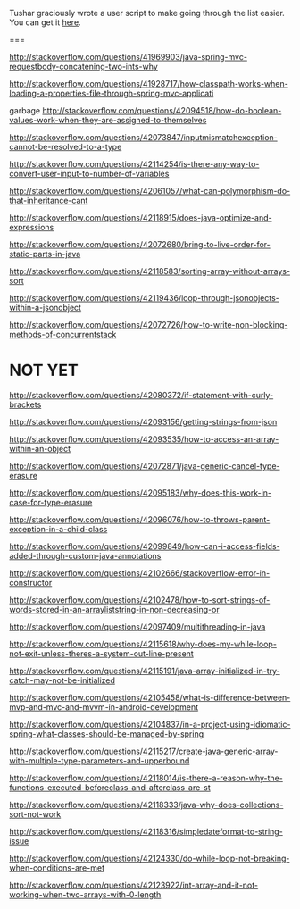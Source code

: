 Tushar graciously wrote a user script to make going through the list easier. You can get it [here](https://github.com/tusharjadhav219/Userscript-for-delete-candidates).

===

http://stackoverflow.com/questions/41969903/java-spring-mvc-requestbody-concatening-two-ints-why

http://stackoverflow.com/questions/41928717/how-classpath-works-when-loading-a-properties-file-through-spring-mvc-applicati

garbage http://stackoverflow.com/questions/42094518/how-do-boolean-values-work-when-they-are-assigned-to-themselves

http://stackoverflow.com/questions/42073847/inputmismatchexception-cannot-be-resolved-to-a-type

http://stackoverflow.com/questions/42114254/is-there-any-way-to-convert-user-input-to-number-of-variables

http://stackoverflow.com/questions/42061057/what-can-polymorphism-do-that-inheritance-cant

http://stackoverflow.com/questions/42118915/does-java-optimize-and-expressions

http://stackoverflow.com/questions/42072680/bring-to-live-order-for-static-parts-in-java

http://stackoverflow.com/questions/42118583/sorting-array-without-arrays-sort

http://stackoverflow.com/questions/42119436/loop-through-jsonobjects-within-a-jsonobject

http://stackoverflow.com/questions/42072726/how-to-write-non-blocking-methods-of-concurrentstack

NOT YET
=====

http://stackoverflow.com/questions/42080372/if-statement-with-curly-brackets

http://stackoverflow.com/questions/42093156/getting-strings-from-json

http://stackoverflow.com/questions/42093535/how-to-access-an-array-within-an-object

http://stackoverflow.com/questions/42072871/java-generic-cancel-type-erasure

http://stackoverflow.com/questions/42095183/why-does-this-work-in-case-for-type-erasure

http://stackoverflow.com/questions/42096076/how-to-throws-parent-exception-in-a-child-class

http://stackoverflow.com/questions/42099849/how-can-i-access-fields-added-through-custom-java-annotations

http://stackoverflow.com/questions/42102666/stackoverflow-error-in-constructor

http://stackoverflow.com/questions/42102478/how-to-sort-strings-of-words-stored-in-an-arrayliststring-in-non-decreasing-or

http://stackoverflow.com/questions/42097409/multithreading-in-java

http://stackoverflow.com/questions/42115618/why-does-my-while-loop-not-exit-unless-theres-a-system-out-line-present

http://stackoverflow.com/questions/42115191/java-array-initialized-in-try-catch-may-not-be-initialized

http://stackoverflow.com/questions/42105458/what-is-difference-between-mvp-and-mvc-and-mvvm-in-android-development

http://stackoverflow.com/questions/42104837/in-a-project-using-idiomatic-spring-what-classes-should-be-managed-by-spring

http://stackoverflow.com/questions/42115217/create-java-generic-array-with-multiple-type-parameters-and-upperbound

http://stackoverflow.com/questions/42118014/is-there-a-reason-why-the-functions-executed-beforeclass-and-afterclass-are-st

http://stackoverflow.com/questions/42118333/java-why-does-collections-sort-not-work

http://stackoverflow.com/questions/42118316/simpledateformat-to-string-issue

http://stackoverflow.com/questions/42124330/do-while-loop-not-breaking-when-conditions-are-met

http://stackoverflow.com/questions/42123922/int-array-and-it-not-working-when-two-arrays-with-0-length